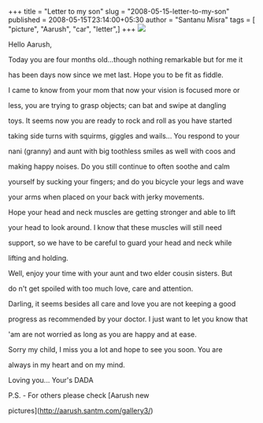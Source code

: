 +++
title = "Letter to my son"
slug = "2008-05-15-letter-to-my-son"
published = 2008-05-15T23:14:00+05:30
author = "Santanu Misra"
tags = [ "picture", "Aarush", "car", "letter",]
+++
[![](../images/thumbnails/2008-05-15-letter-to-my-son-aarush-scraplog.jpg)](../images/2008-05-15-letter-to-my-son-aarush-scraplog.jpg)



Hello Aarush,  



Today you are four months old...though nothing remarkable but for me it

has been days now since we met last. Hope you to be fit as fiddle.



I came to know from your mom that now your vision is focused more or

less, you are trying to grasp objects; can bat and swipe at dangling

toys. It seems now you are ready to rock and roll as you have started

taking side turns with squirms, giggles and wails... You respond to your

nani (granny) and aunt with big toothless smiles as well with coos and

making happy noises. Do you still continue to often soothe and calm

yourself by sucking your fingers; and do you bicycle your legs and wave

your arms when placed on your back with jerky movements.



Hope your head and neck muscles are getting stronger and able to lift

your head to look around. I know that these muscles will still need

support, so we have to be careful to guard your head and neck while

lifting and holding.



Well, enjoy your time with your aunt and two elder cousin sisters. But

do n't get spoiled with too much love, care and attention.



Darling, it seems besides all care and love you are not keeping a good

progress as recommended by your doctor. I just want to let you know that

'am are not worried as long as you are happy and at ease.



Sorry my child, I miss you a lot and hope to see you soon. You are

always in my heart and on my mind.



Loving you... Your's DADA



P.S. - For others please check [Aarush new

pictures](http://aarush.santm.com/gallery3/)
